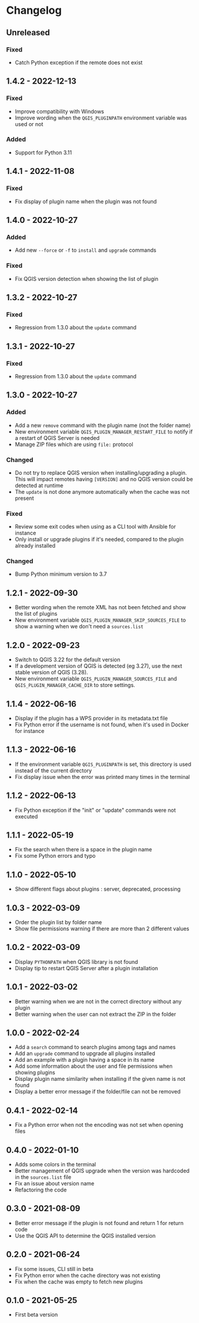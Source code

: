 # Changelog

## Unreleased

### Fixed

* Catch Python exception if the remote does not exist

## 1.4.2 - 2022-12-13

### Fixed

* Improve compatibility with Windows
* Improve wording when the `QGIS_PLUGINPATH` environment variable was used or not

### Added

* Support for Python 3.11

## 1.4.1 - 2022-11-08

### Fixed

* Fix display of plugin name when the plugin was not found

## 1.4.0 - 2022-10-27

### Added

* Add new `--force` or `-f` to `install` and `upgrade` commands

### Fixed

* Fix QGIS version detection when showing the list of plugin

## 1.3.2 - 2022-10-27

### Fixed

* Regression from 1.3.0 about the `update` command

## 1.3.1 - 2022-10-27

### Fixed

* Regression from 1.3.0 about the `update` command

## 1.3.0 - 2022-10-27

### Added

* Add a new `remove` command with the plugin name (not the folder name)
* New environment variable `QGIS_PLUGIN_MANAGER_RESTART_FILE` to notify if a restart of QGIS Server is needed
* Manage ZIP files which are using `file:` protocol

### Changed

* Do not try to replace QGIS version when installing/upgrading a plugin. This will impact remotes having `[VERSION]`
  and no QGIS version could be detected at runtime
* The `update` is not done anymore automatically when the cache was not present

### Fixed

* Review some exit codes when using as a CLI tool with Ansible for instance
* Only install or upgrade plugins if it's needed, compared to the plugin already installed

### Changed

* Bump Python minimum version to 3.7

## 1.2.1 - 2022-09-30

* Better wording when the remote XML has not been fetched and show the list of plugins
* New environment variable `QGIS_PLUGIN_MANAGER_SKIP_SOURCES_FILE` to show a warning when we don't need a `sources.list`

## 1.2.0 - 2022-09-23

* Switch to QGIS 3.22 for the default version
* If a development version of QGIS is detected (eg 3.27), use the next stable version of QGIS (3.28).
* New environment variable `QGIS_PLUGIN_MANAGER_SOURCES_FILE` and `QGIS_PLUGIN_MANAGER_CACHE_DIR` to store settings.

## 1.1.4 - 2022-06-16

* Display if the plugin has a WPS provider in its metadata.txt file
* Fix Python error if the username is not found, when it's used in Docker for instance

## 1.1.3 - 2022-06-16

* If the environment variable `QGIS_PLUGINPATH` is set, this directory is used instead of the current directory
* Fix display issue when the error was printed many times in the terminal

## 1.1.2 - 2022-06-13

* Fix Python exception if the "init" or "update" commands were not executed

## 1.1.1 - 2022-05-19

* Fix the search when there is a space in the plugin name
* Fix some Python errors and typo

## 1.1.0 - 2022-05-10

* Show different flags about plugins : server, deprecated, processing

## 1.0.3 - 2022-03-09

* Order the plugin list by folder name
* Show file permissions warning if there are more than 2 different values

## 1.0.2 - 2022-03-09

* Display `PYTHONPATH` when QGIS library is not found
* Display tip to restart QGIS Server after a plugin installation

## 1.0.1 - 2022-03-02

* Better warning when we are not in the correct directory without any plugin
* Better warning when the user can not extract the ZIP in the folder

## 1.0.0 - 2022-02-24

* Add a `search` command to search plugins among tags and names
* Add an `upgrade` command to upgrade all plugins installed
* Add an example with a plugin having a space in its name
* Add some information about the user and file permissions when showing plugins
* Display plugin name similarity when installing if the given name is not found
* Display a better error message if the folder/file can not be removed

## 0.4.1 - 2022-02-14

* Fix a Python error when not the encoding was not set when opening files

## 0.4.0 - 2022-01-10

* Adds some colors in the terminal
* Better management of QGIS upgrade when the version was hardcoded in the `sources.list` file
* Fix an issue about version name
* Refactoring the code

## 0.3.0 - 2021-08-09

* Better error message if the plugin is not found and return 1 for return code
* Use the QGIS API to determine the QGIS installed version

## 0.2.0 - 2021-06-24

* Fix some issues, CLI still in beta
* Fix Python error when the cache directory was not existing
* Fix when the cache was empty to fetch new plugins

## 0.1.0 - 2021-05-25

* First beta version
